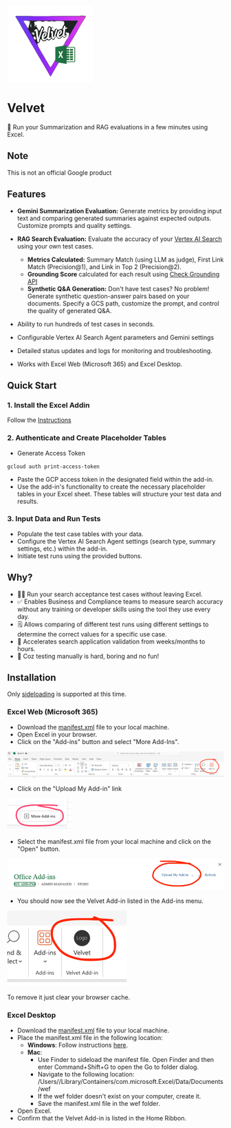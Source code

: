 ![](images/velvet_excel.png)

# Velvet

🚀 Run your Summarization and RAG evaluations in a few minutes using Excel.

## Note

This is not an official Google product

## Features

- **Gemini Summarization Evaluation:** Generate metrics by providing input text and comparing generated summaries against expected outputs. Customize prompts and quality settings.
- **RAG Search Evaluation:** Evaluate the accuracy of your [Vertex AI Search](https://cloud.google.com/enterprise-search) using your own test cases.

  - **Metrics Calculated:** Summary Match (using LLM as judge), First Link Match (Precision@1), and Link in Top 2 (Precision@2).
  - **Grounding Score** calculated for each result using [Check Grounding API](https://cloud.google.com/generative-ai-app-builder/docs/check-grounding)
  - **Synthetic Q&A Generation:** Don't have test cases? No problem! Generate synthetic question-answer pairs based on your documents. Specify a GCS path, customize the prompt, and control the quality of generated Q&A.

- Ability to run hundreds of test cases in seconds.
- Configurable Vertex AI Search Agent parameters and Gemini settings
- Detailed status updates and logs for monitoring and troubleshooting.
- Works with Excel Web (Microsoft 365) and Excel Desktop.

## Quick Start

### 1. Install the Excel Addin

Follow the [Instructions](#installation)

### 2. Authenticate and Create Placeholder Tables

- Generate Access Token

```
gcloud auth print-access-token
```

- Paste the GCP access token in the designated field within the add-in.
- Use the add-in's functionality to create the necessary placeholder tables in your Excel sheet. These tables will structure your test data and results.

### 3. Input Data and Run Tests

- Populate the test case tables with your data.
- Configure the Vertex AI Search Agent settings (search type, summary settings, etc.) within the add-in.
- Initiate test runs using the provided buttons.

## Why?

- 🧑‍💻 Run your search acceptance test cases without leaving Excel.
- ✅ Enables Business and Compliance teams to measure search accuracy without any training or developer skills using the tool they use every day.
- 🗒️ Allows comparing of different test runs using different settings to determine the correct values for a specific use case.
- 🚀 Accelerates search application validation from weeks/months to hours.
- 🤖 Coz testing manually is hard, boring and no fun!

## Installation <a id="installation"></a>

Only [sideloading](https://learn.microsoft.com/en-us/office/dev/add-ins/testing/test-debug-office-add-ins#sideload-an-office-add-in-for-testing) is supported at this time.

### Excel Web (Microsoft 365)

- Download the [manifest.xml](manifest.xml) file to your local machine.
- Open Excel in your browser.
- Click on the "Add-ins" button and select "More Add-Ins".

![](images/Web_Install_step_1.png)

- Click on the "Upload My Add-in" link

![](images/Web_Install_step_2.png)

- Select the manifest.xml file from your local machine and click on the "Open" button.

![](images/Web_Install_step_3.png)

- You should now see the Velvet Add-in listed in the Add-ins menu.

![](images/Web_Install_step_4.png)

To remove it just clear your browser cache.

### Excel Desktop

- Download the [manifest.xml](manifest.xml) file to your local machine.
- Place the manifest.xml file in the following location:
  - **Windows**: Follow instructions [here](https://learn.microsoft.com/en-us/office/dev/add-ins/testing/create-a-network-shared-folder-catalog-for-task-pane-and-content-add-ins).
  - **Mac**:
    - Use Finder to sideload the manifest file. Open Finder and then enter Command+Shift+G to open the Go to folder dialog.
    - Navigate to the following location: /Users/<username>/Library/Containers/com.microsoft.Excel/Data/Documents/wef
    - If the wef folder doesn't exist on your computer, create it.
    - Save the manifest.xml file in the wef folder.
- Open Excel.
- Confirm that the Velvet Add-in is listed in the Home Ribbon.





